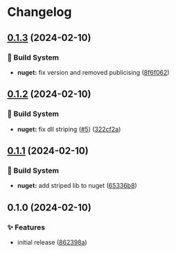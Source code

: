 # Changelog

## [0.1.3](https://github.com/Xenira/PiUtils/compare/v0.1.2...v0.1.3) (2024-02-10)


### 👷 Build System

* **nuget:** fix version and removed publicising ([8f6f062](https://github.com/Xenira/PiUtils/commit/8f6f062ed965b2ebf9b5703ede378cdf82c8b5a2))

## [0.1.2](https://github.com/Xenira/PiUtils/compare/v0.1.1...v0.1.2) (2024-02-10)


### 👷 Build System

* **nuget:** fix dll striping ([#5](https://github.com/Xenira/PiUtils/issues/5)) ([322cf2a](https://github.com/Xenira/PiUtils/commit/322cf2a0dc959080b65bfa69edd6ca7a10a39aef))

## [0.1.1](https://github.com/Xenira/PiUtils/compare/v0.1.0...v0.1.1) (2024-02-10)


### 👷 Build System

* **nuget:** add striped lib to nuget ([65336b8](https://github.com/Xenira/PiUtils/commit/65336b8a65a7cb1c6486f9f07839c7959257ac97))

## 0.1.0 (2024-02-10)


### ✨ Features

* initial release ([862398a](https://github.com/Xenira/PiUtils/commit/862398ad14247324ad66dabbe02fad3bb8411f04))

